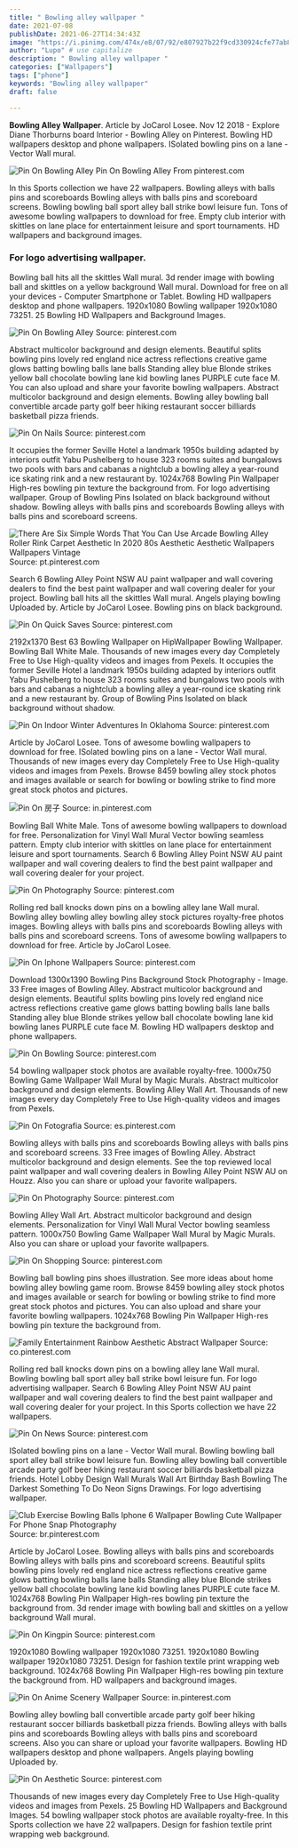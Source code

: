 ```yaml
---
title: " Bowling alley wallpaper "
date: 2021-07-08
publishDate: 2021-06-27T14:34:43Z
image: "https://i.pinimg.com/474x/e8/07/92/e807927b22f9cd330924cfe77ab879fd.jpg"
author: "Lupo" # use capitalize
description: " Bowling alley wallpaper "
categories: ["Wallpapers"]
tags: ["phone"]
keywords: "Bowling alley wallpaper"
draft: false

---
```



**Bowling Alley Wallpaper**. Article by JoCarol Losee. Nov 12 2018 - Explore Diane Thorburns board Interior - Bowling Alley on Pinterest. Bowling HD wallpapers desktop and phone wallpapers. ISolated bowling pins on a lane - Vector Wall mural.

![Pin On Bowling Alley](https://i.pinimg.com/originals/e5/36/08/e53608f3204f3b28cd5c1c2441a8502b.jpg "Pin On Bowling Alley")
Pin On Bowling Alley From pinterest.com


In this Sports collection we have 22 wallpapers. Bowling alleys with balls pins and scoreboards Bowling alleys with balls pins and scoreboard screens. Bowling bowling ball sport alley ball strike bowl leisure fun. Tons of awesome bowling wallpapers to download for free. Empty club interior with skittles on lane place for entertainment leisure and sport tournaments. HD wallpapers and background images.

### For logo advertising wallpaper.

Bowling ball hits all the skittles Wall mural. 3d render image with bowling ball and skittles on a yellow background Wall mural. Download for free on all your devices - Computer Smartphone or Tablet. Bowling HD wallpapers desktop and phone wallpapers. 1920x1080 Bowling wallpaper 1920x1080 73251. 25 Bowling HD Wallpapers and Background Images.


![Pin On Bowling Alley](https://i.pinimg.com/originals/e5/36/08/e53608f3204f3b28cd5c1c2441a8502b.jpg "Pin On Bowling Alley")
Source: pinterest.com

Abstract multicolor background and design elements. Beautiful splits bowling pins lovely red england nice actress reflections creative game glows batting bowling balls lane balls Standing alley blue Blonde strikes yellow ball chocolate bowling lane kid bowling lanes PURPLE cute face M. You can also upload and share your favorite bowling wallpapers. Abstract multicolor background and design elements. Bowling alley bowling ball convertible arcade party golf beer hiking restaurant soccer billiards basketball pizza friends.

![Pin On Nails](https://i.pinimg.com/originals/a8/b3/da/a8b3dadc5a15235bbab61ea472faef82.jpg "Pin On Nails")
Source: pinterest.com

It occupies the former Seville Hotel a landmark 1950s building adapted by interiors outfit Yabu Pushelberg to house 323 rooms suites and bungalows two pools with bars and cabanas a nightclub a bowling alley a year-round ice skating rink and a new restaurant by. 1024x768 Bowling Pin Wallpaper High-res bowling pin texture the background from. For logo advertising wallpaper. Group of Bowling Pins Isolated on black background without shadow. Bowling alleys with balls pins and scoreboards Bowling alleys with balls pins and scoreboard screens.

![There Are Six Simple Words That You Can Use Arcade Bowling Alley Roller Rink Carpet Aesthetic In 2020 80s Aesthetic Aesthetic Wallpapers Wallpapers Vintage](https://i.pinimg.com/originals/78/06/ef/7806efa5d2121e591f64114e0d1e91e9.jpg "There Are Six Simple Words That You Can Use Arcade Bowling Alley Roller Rink Carpet Aesthetic In 2020 80s Aesthetic Aesthetic Wallpapers Wallpapers Vintage")
Source: pt.pinterest.com

Search 6 Bowling Alley Point NSW AU paint wallpaper and wall covering dealers to find the best paint wallpaper and wall covering dealer for your project. Bowling ball hits all the skittles Wall mural. Angels playing bowling Uploaded by. Article by JoCarol Losee. Bowling pins on black background.

![Pin On Quick Saves](https://i.pinimg.com/originals/83/34/69/83346970302452110eaca106f3e54e8c.jpg "Pin On Quick Saves")
Source: pinterest.com

2192x1370 Best 63 Bowling Wallpaper on HipWallpaper Bowling Wallpaper. Bowling Ball White Male. Thousands of new images every day Completely Free to Use High-quality videos and images from Pexels. It occupies the former Seville Hotel a landmark 1950s building adapted by interiors outfit Yabu Pushelberg to house 323 rooms suites and bungalows two pools with bars and cabanas a nightclub a bowling alley a year-round ice skating rink and a new restaurant by. Group of Bowling Pins Isolated on black background without shadow.

![Pin On Indoor Winter Adventures In Oklahoma](https://i.pinimg.com/originals/9b/83/52/9b83527f955e74f590e49993c8708749.jpg "Pin On Indoor Winter Adventures In Oklahoma")
Source: pinterest.com

Article by JoCarol Losee. Tons of awesome bowling wallpapers to download for free. ISolated bowling pins on a lane - Vector Wall mural. Thousands of new images every day Completely Free to Use High-quality videos and images from Pexels. Browse 8459 bowling alley stock photos and images available or search for bowling or bowling strike to find more great stock photos and pictures.

![Pin On 房子](https://i.pinimg.com/736x/2d/ab/ae/2dabae236503721ad45415d4a647fd26.jpg "Pin On 房子")
Source: in.pinterest.com

Bowling Ball White Male. Tons of awesome bowling wallpapers to download for free. Personalization for Vinyl Wall Mural Vector bowling seamless pattern. Empty club interior with skittles on lane place for entertainment leisure and sport tournaments. Search 6 Bowling Alley Point NSW AU paint wallpaper and wall covering dealers to find the best paint wallpaper and wall covering dealer for your project.

![Pin On Photography](https://i.pinimg.com/originals/f9/2e/78/f92e7823755d8e3d936dd1a9c1195dc9.jpg "Pin On Photography")
Source: pinterest.com

Rolling red ball knocks down pins on a bowling alley lane Wall mural. Bowling alley bowling alley bowling alley stock pictures royalty-free photos images. Bowling alleys with balls pins and scoreboards Bowling alleys with balls pins and scoreboard screens. Tons of awesome bowling wallpapers to download for free. Article by JoCarol Losee.

![Pin On Iphone Wallpapers](https://i.pinimg.com/originals/2f/03/f0/2f03f0d2be11bac56ab93b0c95d654ce.jpg "Pin On Iphone Wallpapers")
Source: pinterest.com

Download 1300x1390 Bowling Pins Background Stock Photography - Image. 33 Free images of Bowling Alley. Abstract multicolor background and design elements. Beautiful splits bowling pins lovely red england nice actress reflections creative game glows batting bowling balls lane balls Standing alley blue Blonde strikes yellow ball chocolate bowling lane kid bowling lanes PURPLE cute face M. Bowling HD wallpapers desktop and phone wallpapers.

![Pin On Bowling](https://i.pinimg.com/originals/df/8a/74/df8a7440eb44c2c0962c5768cffc374b.jpg "Pin On Bowling")
Source: pinterest.com

54 bowling wallpaper stock photos are available royalty-free. 1000x750 Bowling Game Wallpaper Wall Mural by Magic Murals. Abstract multicolor background and design elements. Bowling Alley Wall Art. Thousands of new images every day Completely Free to Use High-quality videos and images from Pexels.

![Pin On Fotografia](https://i.pinimg.com/originals/dc/db/d6/dcdbd64ab305acaf172fc1e995dc1f97.jpg "Pin On Fotografia")
Source: es.pinterest.com

Bowling alleys with balls pins and scoreboards Bowling alleys with balls pins and scoreboard screens. 33 Free images of Bowling Alley. Abstract multicolor background and design elements. See the top reviewed local paint wallpaper and wall covering dealers in Bowling Alley Point NSW AU on Houzz. Also you can share or upload your favorite wallpapers.

![Pin On Photography](https://i.pinimg.com/736x/43/30/c6/4330c6015480fe9e256ff0bd03f0bd80.jpg "Pin On Photography")
Source: pinterest.com

Bowling Alley Wall Art. Abstract multicolor background and design elements. Personalization for Vinyl Wall Mural Vector bowling seamless pattern. 1000x750 Bowling Game Wallpaper Wall Mural by Magic Murals. Also you can share or upload your favorite wallpapers.

![Pin On Shopping](https://i.pinimg.com/originals/17/50/1a/17501a73b979573078745e32cb6f6fa8.jpg "Pin On Shopping")
Source: pinterest.com

Bowling ball bowling pins shoes illustration. See more ideas about home bowling alley bowling game room. Browse 8459 bowling alley stock photos and images available or search for bowling or bowling strike to find more great stock photos and pictures. You can also upload and share your favorite bowling wallpapers. 1024x768 Bowling Pin Wallpaper High-res bowling pin texture the background from.

![Family Entertainment Rainbow Aesthetic Abstract Wallpaper](https://i.pinimg.com/originals/da/44/e6/da44e6469141cdeef3e0a3bd9a9350f9.jpg "Family Entertainment Rainbow Aesthetic Abstract Wallpaper")
Source: co.pinterest.com

Rolling red ball knocks down pins on a bowling alley lane Wall mural. Bowling bowling ball sport alley ball strike bowl leisure fun. For logo advertising wallpaper. Search 6 Bowling Alley Point NSW AU paint wallpaper and wall covering dealers to find the best paint wallpaper and wall covering dealer for your project. In this Sports collection we have 22 wallpapers.

![Pin On News](https://i.pinimg.com/564x/ec/47/4d/ec474dc9c87ff636477434cb30856a04.jpg "Pin On News")
Source: pinterest.com

ISolated bowling pins on a lane - Vector Wall mural. Bowling bowling ball sport alley ball strike bowl leisure fun. Bowling alley bowling ball convertible arcade party golf beer hiking restaurant soccer billiards basketball pizza friends. Hotel Lobby Design Wall Murals Wall Art Birthday Bash Bowling The Darkest Something To Do Neon Signs Drawings. For logo advertising wallpaper.

![Club Exercise Bowling Balls Iphone 6 Wallpaper Bowling Cute Wallpaper For Phone Snap Photography](https://i.pinimg.com/originals/98/a6/dc/98a6dcd0cc13aebce6d00618e853ec79.jpg "Club Exercise Bowling Balls Iphone 6 Wallpaper Bowling Cute Wallpaper For Phone Snap Photography")
Source: br.pinterest.com

Article by JoCarol Losee. Bowling alleys with balls pins and scoreboards Bowling alleys with balls pins and scoreboard screens. Beautiful splits bowling pins lovely red england nice actress reflections creative game glows batting bowling balls lane balls Standing alley blue Blonde strikes yellow ball chocolate bowling lane kid bowling lanes PURPLE cute face M. 1024x768 Bowling Pin Wallpaper High-res bowling pin texture the background from. 3d render image with bowling ball and skittles on a yellow background Wall mural.

![Pin On Kingpin](https://i.pinimg.com/originals/5c/6a/59/5c6a596323f30537bd7a92d6af1295d9.jpg "Pin On Kingpin")
Source: pinterest.com

1920x1080 Bowling wallpaper 1920x1080 73251. 1920x1080 Bowling wallpaper 1920x1080 73251. Design for fashion textile print wrapping web background. 1024x768 Bowling Pin Wallpaper High-res bowling pin texture the background from. HD wallpapers and background images.

![Pin On Anime Scenery Wallpaper](https://i.pinimg.com/736x/40/9b/43/409b43f21c7b04dfe1cdec84e07397a2.jpg "Pin On Anime Scenery Wallpaper")
Source: in.pinterest.com

Bowling alley bowling ball convertible arcade party golf beer hiking restaurant soccer billiards basketball pizza friends. Bowling alleys with balls pins and scoreboards Bowling alleys with balls pins and scoreboard screens. Also you can share or upload your favorite wallpapers. Bowling HD wallpapers desktop and phone wallpapers. Angels playing bowling Uploaded by.

![Pin On Aesthetic](https://i.pinimg.com/474x/e8/07/92/e807927b22f9cd330924cfe77ab879fd.jpg "Pin On Aesthetic")
Source: pinterest.com

Thousands of new images every day Completely Free to Use High-quality videos and images from Pexels. 25 Bowling HD Wallpapers and Background Images. 54 bowling wallpaper stock photos are available royalty-free. In this Sports collection we have 22 wallpapers. Design for fashion textile print wrapping web background.

